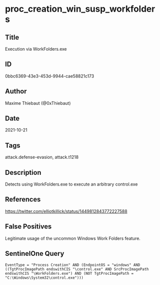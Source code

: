 # proc_creation_win_susp_workfolders

## Title
Execution via WorkFolders.exe

## ID
0bbc6369-43e3-453d-9944-cae58821c173

## Author
Maxime Thiebaut (@0xThiebaut)

## Date
2021-10-21

## Tags
attack.defense-evasion, attack.t1218

## Description
Detects using WorkFolders.exe to execute an arbitrary control.exe

## References
https://twitter.com/elliotkillick/status/1449812843772227588

## False Positives
Legitimate usage of the uncommon Windows Work Folders feature.

## SentinelOne Query
```
EventType = "Process Creation" AND (EndpointOS = "windows" AND ((TgtProcImagePath endswithCIS "\control.exe" AND SrcProcImagePath endswithCIS "\WorkFolders.exe") AND (NOT TgtProcImagePath = "C:\Windows\System32\control.exe")))

```